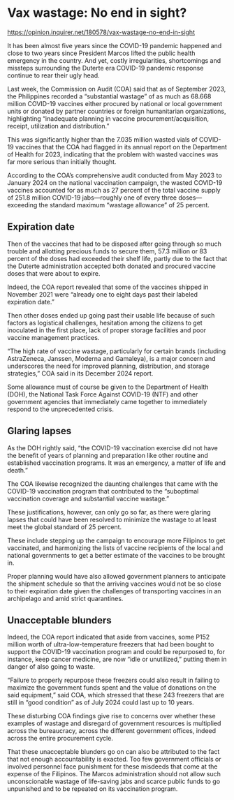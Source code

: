 # Vax wastage: No end in sight?

https://opinion.inquirer.net/180578/vax-wastage-no-end-in-sight



It has been almost five years since the COVID-19 pandemic happened and close to two years since President Marcos lifted the public health emergency in the country. And yet, costly irregularities, shortcomings and missteps surrounding the Duterte era COVID-19 pandemic response continue to rear their ugly head.

Last week, the Commission on Audit (COA) said that as of September 2023, the Philippines recorded a “substantial wastage” of as much as 68.668 million COVID-19 vaccines either procured by national or local government units or donated by partner countries or foreign humanitarian organizations, highlighting “inadequate planning in vaccine procurement/acquisition, receipt, utilization and distribution.”

This was significantly higher than the 7.035 million wasted vials of COVID-19 vaccines that the COA had flagged in its annual report on the Department of Health for 2023, indicating that the problem with wasted vaccines was far more serious than initially thought.

According to the COA’s comprehensive audit conducted from May 2023 to January 2024 on the national vaccination campaign, the wasted COVID-19 vaccines accounted for as much as 27 percent of the total vaccine supply of 251.8 million COVID-19 jabs—roughly one of every three doses—exceeding the standard maximum “wastage allowance” of 25 percent.



##  Expiration date



Then of the vaccines that had to be disposed after going through so much trouble and allotting precious funds to secure them, 57.3 million or 83 percent of the doses had exceeded their shelf life, partly due to the fact that the Duterte administration accepted both donated and procured vaccine doses that were about to expire.

Indeed, the COA report revealed that some of the vaccines shipped in November 2021 were “already one to eight days past their labeled expiration date.”

Then other doses ended up going past their usable life because of such factors as logistical challenges, hesitation among the citizens to get inoculated in the first place, lack of proper storage facilities and poor vaccine management practices.

“The high rate of vaccine wastage, particularly for certain brands (including AstraZeneca, Janssen, Moderna and Gamaleya), is a major concern and underscores the need for improved planning, distribution, and storage strategies,” COA said in its December 2024 report.

Some allowance must of course be given to the Department of Health (DOH), the National Task Force Against COVID-19 (NTF) and other government agencies that immediately came together to immediately respond to the unprecedented crisis.



##  Glaring lapses



As the DOH rightly said, “the COVID-19 vaccination exercise did not have the benefit of years of planning and preparation like other routine and established vaccination programs. It was an emergency, a matter of life and death.”

The COA likewise recognized the daunting challenges that came with the COVID-19 vaccination program that contributed to the “suboptimal vaccination coverage and substantial vaccine wastage.”

These justifications, however, can only go so far, as there were glaring lapses that could have been resolved to minimize the wastage to at least meet the global standard of 25 percent.

These include stepping up the campaign to encourage more Filipinos to get vaccinated, and harmonizing the lists of vaccine recipients of the local and national governments to get a better estimate of the vaccines to be brought in.

Proper planning would have also allowed government planners to anticipate the shipment schedule so that the arriving vaccines would not be so close to their expiration date given the challenges of transporting vaccines in an archipelago and amid strict quarantines.



##  Unacceptable blunders



Indeed, the COA report indicated that aside from vaccines, some P152 million worth of ultra-low-temperature freezers that had been bought to support the COVID-19 vaccination program and could be repurposed to, for instance, keep cancer medicine, are now “idle or unutilized,” putting them in danger of also going to waste.

“Failure to properly repurpose these freezers could also result in failing to maximize the government funds spent and the value of donations on the said equipment,” said COA, which stressed that these 243 freezers that are still in “good condition” as of July 2024 could last up to 10 years.

These disturbing COA findings give rise to concerns over whether these examples of wastage and disregard of government resources is multiplied across the bureaucracy, across the different government offices, indeed across the entire procurement cycle.

That these unacceptable blunders go on can also be attributed to the fact that not enough accountability is exacted. Too few government officials or involved personnel face punishment for these misdeeds that come at the expense of the Filipinos. The Marcos administration should not allow such unconscionable wastage of life-saving jabs and scarce public funds to go unpunished and to be repeated on its vaccination program.
